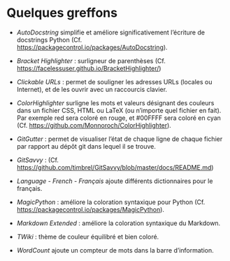 Quelques greffons
=================

* _AutoDocstring_ simplifie et améliore significativement l’écriture de 
  docstrings Python (Cf. <https://packagecontrol.io/packages/AutoDocstring>).

* _Bracket Highlighter_ : surligneur de parenthèses (Cf. 
  <https://facelessuser.github.io/BracketHighlighter/>)

* _Clickable URLs_ : permet de souligner les adresses URLs (locales ou 
  Internet), et de les ouvrir avec un raccourcis clavier.

* _ColorHighlighter_ surligne les mots et valeurs désignant des couleurs dans 
un fichier CSS, HTML ou LaTeX (ou n’importe quel fichier en fait). Par exemple 
red sera coloré en rouge, et #00FFFF sera coloré en cyan (Cf. 
<https://github.com/Monnoroch/ColorHighlighter>).

* _GitGutter_ : permet de visualiser l’état de chaque ligne de chaque fichier 
  par rapport au dépôt git dans lequel il se trouve.

* _GitSavvy_ : (Cf. 
  <https://github.com/timbrel/GitSavvy/blob/master/docs/README.md>)

* _Language - French - Français_ ajoute différents dictionnaires pour le 
  français.

* _MagicPython_ : améliore la coloration syntaxique pour Python (Cf.
  <https://packagecontrol.io/packages/MagicPython>).

* _Markdown Extended_ : améliore la coloration syntaxique du Markdown.

* _TWiki_ : thème de couleur équilibré et bien coloré.
 
* _WordCount_ ajoute un compteur de mots dans la barre d’information.





